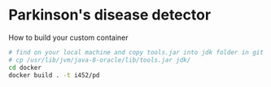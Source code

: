 # Parkinson's disease detector

How to build your custom container
```sh
# find on your local machine and copy tools.jar into jdk folder in git repo
# cp /usr/lib/jvm/java-8-oracle/lib/tools.jar jdk/
cd docker
docker build . -t i452/pd
```